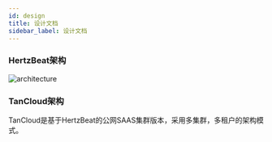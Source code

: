 ```yaml
---
id: design  
title: 设计文档     
sidebar_label: 设计文档     
---
```


### HertzBeat架构   

![architecture](https://cdn.jsdelivr.net/gh/dromara/hertzbeat@gh-pages/img/docs/hertzbeat-arch.svg)   

### TanCloud架构  

TanCloud是基于HertzBeat的公网SAAS集群版本，采用多集群，多租户的架构模式。   
